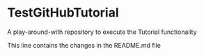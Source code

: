 # TestGitHubTutorial
A play-around-with repository to execute the Tutorial functionality

This line contains the changes in the README.md file
